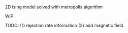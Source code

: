 2D ising model solved with metropolis algorithm

WIP

TODO: 
(1) rejection rate information
(2) add magnetic field
